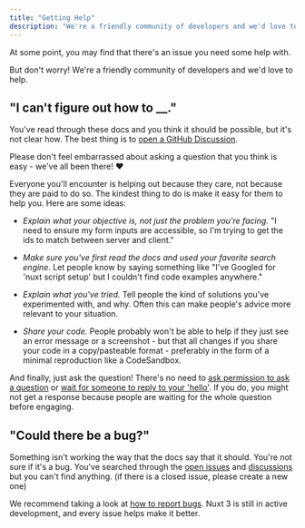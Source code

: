 ```yaml
---
title: "Getting Help"
description: "We're a friendly community of developers and we'd love to help."
---
```


At some point, you may find that there's an issue you need some help with.

But don't worry! We're a friendly community of developers and we'd love to help.

## "I can't figure out how to __."

You've read through these docs and you think it should be possible, but it's not clear how. The best thing is to [open a GitHub Discussion](https://github.com/nuxt/framework/discussions).

Please don't feel embarrassed about asking a question that you think is easy - we've all been there! ❤️

Everyone you'll encounter is helping out because they care, not because they are paid to do so. The kindest thing to do is make it easy for them to help you. Here are some ideas:

* _Explain what your objective is, not just the problem you're facing._ "I need to ensure my form inputs are accessible, so I'm trying to get the ids to match between server and client."

* _Make sure you've first read the docs and used your favorite search engine_. Let people know by saying something like "I've Googled for 'nuxt script setup' but I couldn't find code examples anywhere."

* _Explain what you've tried._ Tell people the kind of solutions you've experimented with, and why. Often this can make people's advice more relevant to your situation.

* _Share your code._ People probably won't be able to help if they just see an error message or a screenshot - but that all changes if you share your code in a copy/pasteable format - preferably in the form of a minimal reproduction like a CodeSandbox.

And finally, just ask the question! There's no need to [ask permission to ask a question](https://dontasktoask.com/) or [wait for someone to reply to your 'hello'](https://www.nohello.com/). If you do, you might not get a response because people are waiting for the whole question before engaging.

## "Could there be a bug?"

Something isn't working the way that the docs say that it should. You're not sure if it's a bug. You've searched through the [open issues](https://github.com/nuxt/framework/issues) and [discussions](https://github.com/nuxt/framework/discussions) but you can't find anything. (if there is a closed issue, please create a new one)

We recommend taking a look at [how to report bugs](/community/reporting-bugs). Nuxt 3 is still in active development, and every issue helps make it better.
